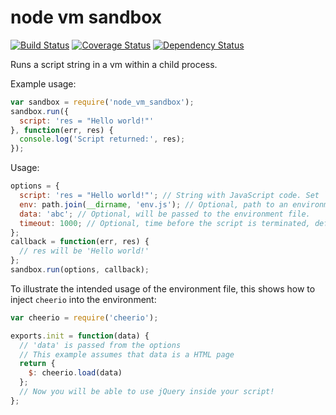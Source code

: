 node vm sandbox
===============
[![Build Status](https://travis-ci.org/johvik/node_vm_sandbox.png?branch=master)](https://travis-ci.org/johvik/node_vm_sandbox)
[![Coverage Status](https://coveralls.io/repos/johvik/node_vm_sandbox/badge.png?branch=master)](https://coveralls.io/r/johvik/node_vm_sandbox?branch=master)
[![Dependency Status](https://gemnasium.com/johvik/node_vm_sandbox.png)](https://gemnasium.com/johvik/node_vm_sandbox)

Runs a script string in a vm within a child process.

Example usage:
```JavaScript
var sandbox = require('node_vm_sandbox');
sandbox.run({
  script: 'res = "Hello world!"'
}, function(err, res) {
  console.log('Script returned:', res);
});
```

Usage:
```JavaScript
options = {
  script: 'res = "Hello world!"'; // String with JavaScript code. Set `res` with your results.
  env: path.join(__dirname, 'env.js'); // Optional, path to an environment file.
  data: 'abc'; // Optional, will be passed to the environment file.
  timeout: 1000; // Optional, time before the script is terminated, default: 1000.
};
callback = function(err, res) {
  // res will be 'Hello world!'
};
sandbox.run(options, callback);
```

To illustrate the intended usage of the environment file, this shows how to inject `cheerio` into the environment:
```JavaScript
var cheerio = require('cheerio');

exports.init = function(data) {
  // 'data' is passed from the options
  // This example assumes that data is a HTML page
  return {
    $: cheerio.load(data)
  };
  // Now you will be able to use jQuery inside your script!
};
```
